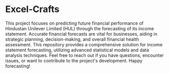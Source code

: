 # Excel-Crafts
This project focuses on predicting future financial performance of Hindustan Unilever Limited (HUL) through the forecasting of its income statement. Accurate financial forecasts are vital for businesses, aiding in strategic planning, decision-making, and overall financial health assessment. This repository provides a comprehensive solution for income statement forecasting, utilizing advanced statistical models and data analysis techniques.
Feel free to reach out if you have questions, encounter issues, or want to contribute to the project's development. Happy forecasting!

